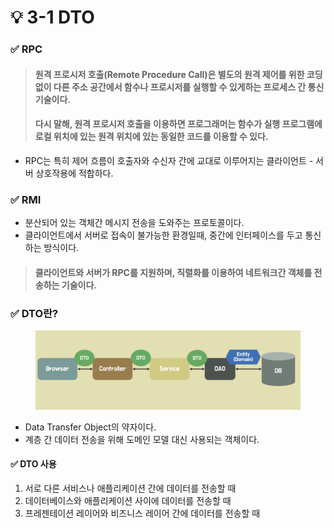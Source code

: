 # 💡 3-1 DTO

### ✅ RPC

> #### 원격 프로시저 호출(Remote Procedure Call)은 별도의 원격 제어를 위한 코딩 없이 다른 주소 공간에서 함수나 프로시저를 실행할 수 있게하는 프로세스 간 통신 기술이다.
>
> #### 다시 말해, 원격 프로시저 호출을 이용하면 프로그래머는 함수가 실행 프로그램에 로컬 위치에 있는 원격 위치에 있는 동일한 코드를 이용할 수 있다.

* RPC는 특히 제어 흐름이 호출자와 수신자 간에 교대로 이루어지는 클라이언트 - 서버 상호작용에 적합하다.

### ✅ RMI

* 분산되어 있는 객체간 메시지 전송을 도와주는 프로토콜이다.
* 클라이언트에서 서버로 접속이 불가능한 환경일때, 중간에 인터페이스를 두고 통신하는 방식이다.

> #### 클라이언트와 서버가 RPC를 지원하며, 직렬화를 이용하여 네트워크간 객체를 전송하는 기술이다.

### ✅ DTO란?

<figure><img src="../.gitbook/assets/image (2).png" alt="" width="563"><figcaption></figcaption></figure>

* Data Transfer Object의 약자이다.
* 계층 간 데이터 전송을 위해 도메인 모델 대신 사용되는 객체이다.

#### ✅ DTO 사용

1. 서로 다른 서비스나 애플리케이션 간에 데이터를 전송할 때
2. 데이터베이스와 애플리케이션 사이에 데이터를 전송할 때
3. 프레젠테이션 레이어와 비즈니스 레이어 간에 데이터를 전송할 때
